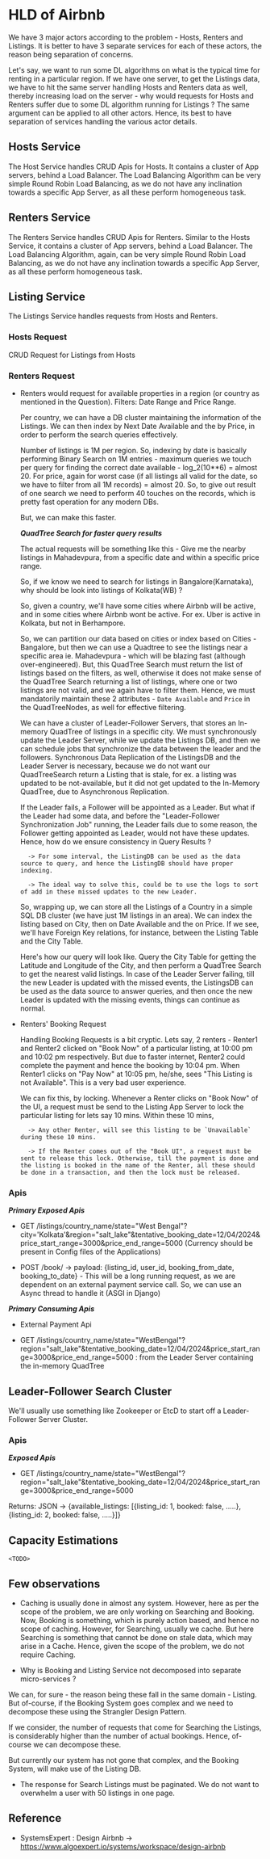 # HLD of Airbnb

We have 3 major actors according to the problem - Hosts, Renters and Listings. It is better to have 3 separate services for each of these actors, the reason being separation of concerns.

Let's say, we want to run some DL algorithms on what is the typical time for renting in  a particular region. If we have one server, to get the Listings data, we have to hit the same server handling Hosts and Renters data as well, thereby increasing load on the server - why would requests for Hosts and Renters suffer due to some DL algorithm running for Listings ? The same argument can be applied to all other actors. Hence, its best to have separation of services handling the various actor details.

## Hosts Service

The Host Service handles CRUD Apis for Hosts. It contains a cluster of App servers, behind a Load Balancer. The Load Balancing Algorithm can be very simple Round Robin Load Balancing, as we do not have any inclination towards a specific App Server, as all these perform homogeneous task.

## Renters Service

The Renters Service handles CRUD Apis for Renters. Similar to the Hosts Service, it contains a cluster of App servers, behind a Load Balancer. The Load Balancing Algorithm, again, can be very simple Round Robin Load Balancing, as we do not have any inclination towards a specific App Server, as all these perform homogeneous task.

## Listing Service

The Listings Service handles requests from Hosts and Renters.

### Hosts Request

CRUD Request for Listings from Hosts

### Renters Request

* Renters would request for available properties in a region (or country as mentioned in the Question). Filters: Date Range and Price Range.

    Per country, we can have a DB cluster maintaining the information of the Listings. We can then index by Next Date Available and the by Price, in order to perform the search queries effectively.

    Number of listings is 1M per region. So, indexing by date is basically performing Binary Search on 1M entries - maximum queries we touch per query for finding the correct date available - log_2(10**6) = almost 20.
    For price, again for worst case (if all listings all valid for the date, so we have to filter from all 1M records) = almost 20.
    So, to give out result of one search we need to perform 40 touches on the records, which is pretty fast operation for any modern DBs.

    But, we can make this faster.
    
    ***QuadTree Search for faster query results***
    
    The actual requests will be something like this - Give me the nearby listings in Mahadevpura, from a specific date and within a specific price range.

    So, if we know we need to search for listings in Bangalore(Karnataka), why should be look into listings of Kolkata(WB) ?

    So, given a country, we'll have some cities where Airbnb will be active, and in some cities where Airbnb wont be active. For ex. Uber is active in Kolkata, but not in Berhampore.

    So, we can partition our data based on cities or index based on Cities - Bangalore, but then we can use a Quadtree to see the listings near a specific area ie. Mahadevpura - which will be blazing fast (although over-engineered). But, this QuadTree Search must return the list of listings based on the filters, as well, otherwise it does not make sense of the QuadTree Search returning a list of listings, where one or two listings are not valid, and we again have to filter them. Hence, we must mandatorily maintain these 2 attributes - `Date Available` and `Price` in the QuadTreeNodes, as well for effective filtering.
    
    We can have a cluster of Leader-Follower Servers, that stores an In-memory QuadTree of listings in a specific city. We must synchronously update the Leader Server, while we update the Listings DB, and then we can schedule jobs that synchronize the data between the leader and the followers. Synchronous Data Replication of the ListingsDB and the Leader Server is necessary, because we do not want our QuadTreeSearch return a Listing that is stale, for ex. a listing was updated to be not-available, but it did not get updated to the In-Memory QuadTree, due to Asynchronous Replication.

    If the Leader fails, a Follower will be appointed as a Leader. But what if the Leader had some data, and before the "Leader-Follower Synchronization Job" running, the Leader fails due to some reason, the Follower getting appointed as Leader, would not have these updates. Hence, how do we ensure consistency in Query Results ?

        -> For some interval, the ListingDB can be used as the data source to query, and hence the ListingDB should have proper indexing.

        -> The ideal way to solve this, could be to use the logs to sort of add in these missed updates to the new Leader.

    So, wrapping up, we can store all the Listings of a Country in a simple SQL DB cluster (we have just 1M listings in an area). We can index the listing based on City, then on Date Available and the on Price. If we see, we'll have Foreign Key relations, for instance, between the Listing Table and the City Table.

    Here's how our query will look like.
    Query the City Table for getting the Latitude and Longitude of the City, and then perform a QuadTree Search to get the nearest valid listings.
    In case of the Leader Server failing, till the new Leader is updated with the missed events, the ListingsDB can be used  as the data source to answer queries, and then once the new Leader is updated with the missing events, things can continue as normal.

* Renters' Booking Request

    Handling Booking Requests is a bit cryptic.
    Lets say, 2 renters - Renter1 and Renter2 clicked on "Book Now" of a particular listing, at 10:00 pm and 10:02 pm respectively. But due to faster internet, Renter2 could complete the payment and hence the booking by 10:04 pm. When Renter1 clicks on "Pay Now" at 10:05 pm, he/she, sees "This Listing is not Available". This is a very bad user experience.

    We can fix this, by locking. Whenever a Renter clicks on "Book Now" of the UI, a request must be send to the Listing App Server to lock the particular listing for lets say 10 mins. Within these 10 mins,
    
        -> Any other Renter, will see this listing to be `Unavailable` during these 10 mins.

        -> If the Renter comes out of the "Book UI", a request must be sent to release this lock. Otherwise, till the payment is done and the listing is booked in the name of the Renter, all these should be done in a transaction, and then the lock must be released.

### Apis

***Primary Exposed Apis***

* GET /listings/country_name/state="West Bengal"?city='Kolkata'&region="salt_lake"&tentative_booking_date=12/04/2024&price_start_range=3000&price_end_range=5000 (Currency should be present in Config files of the Applications)

* POST /book/ -> payload: {listing_id, user_id, booking_from_date, booking_to_date} - This will be a long running request, as we are dependent on an external payment service call. So, we can use an Async thread to handle it (ASGI in Django)

***Primary Consuming Apis***

* External Payment Api

* GET /listings/country_name/state="WestBengal"?region="salt_lake"&tentative_booking_date=12/04/2024&price_start_range=3000&price_end_range=5000 : from the Leader Server containing the in-memory QuadTree

## Leader-Follower Search Cluster

We'll usually use something like Zookeeper or EtcD to start off a Leader-Follower Server Cluster.

### Apis

***Exposed Apis***

* GET /listings/country_name/state="WestBengal"?region="salt_lake"&tentative_booking_date=12/04/2024&price_start_range=3000&price_end_range=5000 

Returns: JSON -> {available_listings: [{listing_id: 1, booked: false, .....}, {listing_id: 2, booked: false, .....}]}

## Capacity Estimations

    <TODO>

## Few observations

* Caching is usually done in almost any system. However, here as per the scope of the problem, we are only working on Searching and Booking. Now, Booking is something, which is purely action based, and hence no scope of caching. However, for Searching, usually we cache. But here Searching is something that cannot be done on stale data, which may arise in a Cache. Hence, given the scope of the problem, we do not require Caching.

* Why is Booking and Listing Service not decomposed into separate micro-services ?

We can, for sure - the reason being these fall in the same domain - Listing. But of-course, if the Booking System goes complex and we need to decompose these using the Strangler Design Pattern.

If we consider, the number of requests that come for Searching the Listings, is considerably higher than the number of actual bookings. Hence, of-course we can decompose these.

But currently our system has not gone that complex, and the Booking System, will make use of the Listing DB.

* The response for Search Listings must be paginated. We do not want to overwhelm a user with 50 listings in one page.

## Reference

* SystemsExpert : Design Airbnb -> https://www.algoexpert.io/systems/workspace/design-airbnb
